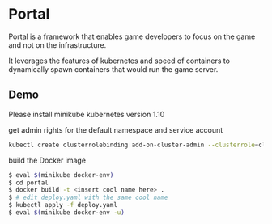 # Portal

Portal is a framework that enables game developers to focus on the game and not
on the infrastructure.

It leverages the features of kubernetes and speed of containers to dynamically
spawn containers that would run the game server.

## Demo

Please install minikube
kubernetes version 1.10


get admin rights for the default namespace and service account
```bash
kubectl create clusterrolebinding add-on-cluster-admin --clusterrole=cluster-admin  --serviceaccount=default:default
```

build the Docker image
```bash
$ eval $(minikube docker-env)
$ cd portal
$ docker build -t <insert cool name here> .
$ # edit deploy.yaml with the same cool name
$ kubectl apply -f deploy.yaml
$ eval $(minikube docker-env -u)
```
